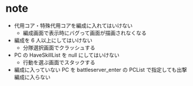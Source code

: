 # note

-   代用コア・特殊代用コアを編成に入れてはいけない
    -   編成画面で表示時にバグって画面が描画されなくなる
-   編成を 6 人以上にしてはいけない
    -   分隊選択画面でクラッシュする
-   PC の HaveSkillList を null にしてはいけない
    -   行動を選ぶ画面でスタックする
-   編成に入っていない PC を battleserver_enter の PCList で指定しても出撃編成に入らない
